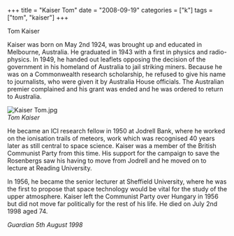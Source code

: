+++
title = "Kaiser Tom"
date = "2008-09-19"
categories = ["k"]
tags = ["tom", "kaiser"]
+++

Tom Kaiser

Kaiser was born on May 2nd 1924, was brought up and educated in Melbourne, Australia. He graduated in 1943 with a first in physics and radio-physics. In 1949, he handed out leaflets opposing the decision of the government in his homeland of Australia to jail striking miners. Because he was on a Commonwealth research scholarship, he refused to give his name to journalists, who were given it by Australia House officials. The Australian premier complained and his grant was ended and he was ordered to return to Australia.

![Kaiser Tom.jpg](http://graham.thewebtailor.co.uk/archives/Kaiser%20Tom.jpg)  
_Tom Kaiser_

He became an ICI research fellow in 1950 at Jodrell Bank, where he worked on the ionisation trails of meteors, work which was recognised 40 years later as still central to space science. Kaiser was a member of the British Communist Party from this time. His support for the campaign to save the Rosenbergs saw his having to move from Jodrell and he moved on to lecture at Reading University.

In 1956, he became the senior lecturer at Sheffield University, where he was the first to propose that space technology would be vital for the study of the upper atmosphere. Kaiser left the Communist Party over Hungary in 1956 but did not move far politically for the rest of his life. He died on July 2nd 1998 aged 74.

_Guardian 5th August 1998_
